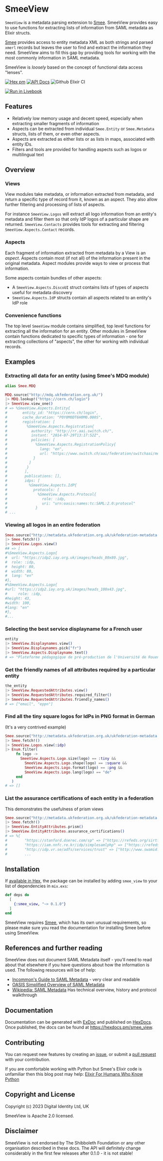 # SmeeView

`SmeeView` is a metadata parsing extension to [Smee](https://github.com/Digital-Identity-Labs/smee). SmeeView provides
easy to use functions for extracting lists of information from SAML metadata as Elixir structs.

[Smee](https://github.com/Digital-Identity-Labs/smee) provides access to entity metadata XML as both strings and parsed
`xmerl` records but leaves the user to find and extract the information they need. SmeeView aims to fill this gap by
providing tools for working with the most commonly information in SAML metadata.

SmeeView is *loosely* based on the concept of functional data access "lenses".

[![Hex pm](http://img.shields.io/hexpm/v/smee_view.svg?style=flat)](https://hex.pm/packages/smee_view)
[![API Docs](https://img.shields.io/badge/api-docs-yellow.svg?style=flat)](http://hexdocs.pm/smee_view/)
![Github Elixir CI](https://github.com/Digital-Identity-Labs/smee_view/workflows/Elixir%20CI/badge.svg)

[![Run in Livebook](https://livebook.dev/badge/v1/blue.svg)](https://livebook.dev/run?url=https%3A%2F%2Fraw.githubusercontent.com%2FDigital-Identity-Labs%2Fsmee_view%2Fmain%2Fsmee_view_notebook.livemd)

## Features

* Relatively low memory usage and decent speed, especially when extracting smaller fragments of information
* Aspects can be extracted from individual `Smee.Entity` or `Smee.Metadata` structs, lists of them, or even other
  aspects.
* Aspects are extracted as either lists or as lists in maps, associated with entity IDs.
* Filters and tools are provided for handling aspects such as logos or multilingual text

## Overview

### Views

View modules take metadata, or information extracted from metadata, and return a specific type of record from it, known
as an
aspect. They also allow further filtering and processing of lists of aspects.

For instance `SmeeView.Logos` will extract all logo information from an entity's metadata and filter them so that only
IdP logos of a particular shape are returned. `SmeeView.Contacts` provides tools for extracting and filtering
`SmeeView.Aspects.Contact` records.

### Aspects

Each fragment of information extracted from metadata by a View is an *aspect*. Aspects contain most (if not all) of
the information present in the original metadata. Aspect modules provide ways to view or process that information.

Some aspects contain bundles of other aspects:

* A `SmeeView.Aspects.DiscoUI` struct contains lists of types of aspects useful for metadata discovery
* `SmeeView.Aspects.IdP` structs contain all aspects related to an entity's IdP role

### Convenience functions

The top level `SmeeView` module contains simplified, top level functions for extracting all the information for an
entity.
Other modules in SmeeView contain functions dedicated to specific types of information - one for extracting collections
of
"aspects", the other for working with individual records.

## Examples

### Extracting all data for an entity (using Smee's MDQ module)

```elixir
alias Smee.MDQ

MDQ.source("http://mdq.ukfederation.org.uk/")
|> MDQ.lookup!("https://cern.ch/login")
|> SmeeView.view_one()
# => %SmeeView.Aspects.Entity{
#       entity_id: "https://cern.ch/login",
#       cache_duration: "P0Y0M0DT6H0M0.000S",
#       registration: [
#         %SmeeView.Aspects.Registration{
#           authority: "http://rr.aai.switch.ch/",
#           instant: "2014-07-29T13:17:52Z",
#           policies: [
#             %SmeeView.Aspects.RegistrationPolicy{
#               lang: "en",
#               url: "https://www.switch.ch/aai/federation/switchaai/metadata-registration-practice-statement-20110711.txt"
#            }
#          ]
#         }
#        ],
#        publications: [],
#        idps: [
#          %SmeeView.Aspects.IdP{
#            protocols: [
#              %SmeeView.Aspects.Protocol{
#                role: :idp,
#                uri: "urn:oasis:names:tc:SAML:2.0:protocol"
#             }
# ...
```

### Viewing all logos in an entire federation

```elixir
Smee.source("http://metadata.ukfederation.org.uk/ukfederation-metadata.xml")
|> Smee.fetch!()
|> SmeeView.Logos.view()
## => [
#%SmeeView.Aspects.Logo{
#  url: "https://idp2.iay.org.uk/images/heads_80x80.jpg",
#  role: :idp,
#  height: 80,
#  width: 80,
#  lang: "en"
#},
#%SmeeView.Aspects.Logo{
#url: "https://idp2.iay.org.uk/images/heads_100x43.jpg",
#     role: :idp,
#height: 43,
#width: 100,
#lang: "en"
#},
#...
```
 

### Selecting the best service displayname for a French user

```elixir
entity
|> SmeeView.Displaynames.view()
|> SmeeView.Displaynames.pick("fr")
|> SmeeView.Aspects.Displayname.text()
# => "Plateforme pédagogique de pré-production de l'Université de Rouen Normandie"
```

### Get the friendly names of all attributes required by a particular entity

```elixir
the_entity
|> SmeeView.RequestedAttributes.view()
|> SmeeView.RequestedAttributes.required_filter()
|> SmeeView.RequestedAttributes.friendly_names()
# => ["email", "eppn"]
```

### Find all the tiny square logos for IdPs in PNG format in German 

(It's a very contrived example)

```elixir
Smee.source("http://metadata.ukfederation.org.uk/ukfederation-metadata.xml")
|> Smee.fetch!()
|> SmeeView.Logos.view(:idp)
|> Enum.filter(
     fn logo ->
       SmeeView.Aspects.Logo.size(logo) == :tiny &&
         SmeeView.Aspects.Logo.shape(logo) == :square &&
         SmeeView.Aspects.Logo.format(logo) == :png && 
         SmeeView.Aspects.Logo.lang(logo) == "de"
     end
   )
# => []
```

### List the assurance certifications of each entity in a federation

This demonstrates the usefulness of prism views 

```elixir
Smee.source("http://metadata.ukfederation.org.uk/ukfederation-metadata.xml")
|> Smee.fetch!()
|> SmeeView.EntityAttributes.prism()
|> SmeeView.EntityAttributes.assurance_certifications()
# => %{
#        "https://stanford.dserec.com/sp" => ["https://refeds.org/sirtfi"],
#        "https://iam.nnfc.re.kr/idp/simplesamlphp" => ["https://refeds.org/sirtfi"],
#        "http://idp.vr.se/adfs/services/trust" => ["http://www.swamid.se/policy/assurance/al1"],
#        ...
```

## Installation

If [available in Hex](https://hex.pm/docs/publish), the package can be installed
by adding `smee_view` to your list of dependencies in `mix.exs`:

```elixir
def deps do
  [
    {:smee_view, "~> 0.1.0"}
  ]
end
```

SmeeView requires [Smee](https://github.com/Digital-Identity-Labs/smee), which has its own unusual requirements, so
please make sure you read the documentation for installing Smee before using SmeeView.

## References and further reading

SmeeView does not document SAML Metadata itself - you'll need to read about that elsewhere if you have questions about
how the information is used. The following resources will be of help:

* [Incommon's Guide to SAML Metadata](https://spaces.at.internet2.edu/display/federation/metadata-saml) - very clear and
  readable
* [OASIS Simplified Overview of SAML Metadata](https://www.oasis-open.org/committees/download.php/51890/SAML%20MD%20simplified%20overview.pdf)
* [Wikipedia: SAML Metadata](https://en.wikipedia.org/wiki/SAML_metadata) Has technical overview, history and protocol
  walkthrough

## Documentation

Documentation can be generated with [ExDoc](https://github.com/elixir-lang/ex_doc)
and published on [HexDocs](https://hexdocs.pm). Once published, the docs can
be found at <https://hexdocs.pm/smee_view>.

## Contributing

You can request new features by creating an [issue](https://github.com/Digital-Identity-Labs/smee_view/issues),
or submit a [pull request](https://github.com/Digital-Identity-Labs/smee_view/pulls) with your contribution.

If you are comfortable working with Python but Smee's Elixir code is unfamiliar then this blog post may help:
[Elixir For Humans Who Know Python](https://hibox.live/elixir-for-humans-who-know-python)

## Copyright and License

Copyright (c) 2023 Digital Identity Ltd, UK

SmeeView is Apache 2.0 licensed.

## Disclaimer

SmeeView is not endorsed by The Shibboleth Foundation or any other organisation described in these docs.
The API will definitely change considerably in the first few releases after 0.1.0 - it is not stable!
